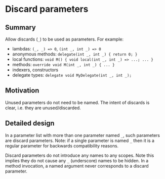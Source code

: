# Discard parameters

## Summary

Allow discards (`_`) to be used as parameters.
For example:
- lambdas: `(_, _) => 0`, `(int _, int _) => 0`
- anonymous methods: `delegate(int _, int _) { return 0; }`
- local functions: `void M() { void local(int _, int _) => ...; ... }`
- methods: `override void M(int _, int _) { ... }`
- indexers, constructors
- delegate types: `delegate void MyDelegate(int _, int _);`

## Motivation

Unused parameters do not need to be named. The intent of discards is clear, i.e. they are unused/discarded.

## Detailed design

In a parameter list with more than one parameter named `_`, such parameters are discard parameters.
Note: if a single parameter is named `_` then it is a regular parameter for backwards compatibility reasons.

Discard parameters do not introduce any names to any scopes.
Note this implies they do not cause any `_` (underscore) names to be hidden.
In a method invocation, a named argument never corresponds to a discard parameter.


